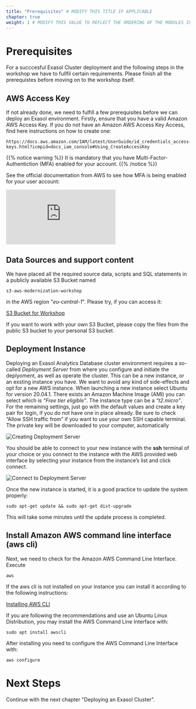 ```yaml
---
title: "Prerequisites" # MODIFY THIS TITLE IF APPLICABLE
chapter: true
weight: 1 # MODIFY THIS VALUE TO REFLECT THE ORDERING OF THE MODULES IF APPLICABLE
---
```


# Prerequisites

For a succcesful Exasol Cluster deployment and the following steps in the workshop we have to fullfil certain requirements. Please finish all the prerequistes before moving on to the workshop itself.

## AWS Access Key


If not already done, we need to fulfill a few prerequisites before we can deploy an Exasol environment. Firstly, ensure that you have a valid Amazon AWS Access Key. If you do not have an Amazon AWS Access Key Access, find here instructions on how to create one:

	https://docs.aws.amazon.com/IAM/latest/UserGuide/id_credentials_access-keys.html?icmpid=docs_iam_console#Using_CreateAccessKey
	

{{% notice warning %}}
It is mandatory that you have Multi-Factor-Authentiction (MFA) enabled for your account.
{{% /notice %}}

See the official documentation from AWS to see how MFA is being enabled for your user account:

![Enabling Multi-Factor-Authentication](https://docs.aws.amazon.com/IAM/latest/UserGuide/id_credentials_mfa.html)


## Data Sources and support content

We have placed all the required source data, scripts and SQL statements in a publicly available S3 Bucket named

	s3-aws-modernization-workshop
	
in the AWS region "<i>eu-central-1</i>". Please try, if you can access it:

[S3 Bucket for Workshop](https://s3.console.aws.amazon.com/s3/buckets/s3-aws-modernization-workshop?region=eu-central-1&tab=objects)

If you want to work with your own S3 Bucket, please copy the files from the public S3 bucket to your personal S3 bucket.



## Deployment Instance

Deploying an Exasol Analytics Database cluster environment requires a so-called <i>Deployment Server</i> from where you configure and initiate the deplyoment, as well as operate the cluster. This can be a new instance, or an exsting instance you have. We want to avoid any kind of side-effects and opt for a new
AWS instance. When launching a new instance select Ubuntu for version 20.04.1. There exists an Amazon Machine Image (AMI) you can select which is <i>“Free tier eligible”</i>.  The instance type can be a  <i>“t2.micro”</i>. For the remaining settings, just go with the default values and create a key pair for login, if you do not have one in place already. Be sure to check “Allow SSH traffic from” if you want to use your own SSH capable terminal. The private key will be downloaded to your computer, automatically

![Creating Deployment Server](/images/exasol/01_01_Creating_Deployment_Server.png)


You should be able to connect to your new instance with the <b>ssh</b> terminal of your choice or
you connect to the instance with the AWS provided web interface by selecting your instance from the instance’s list and click connect.

![Connect to Deployment Server](/images/exasol/01_02_Connect_to_Deployment_Server.png)


Once the new instance is started, it is a good practice to update the system properly:

	sudo apt-get update && sudo apt-get dist-upgrade
	
This will take some minutes until the update process is completed.


## Install Amazon AWS command line interface (aws cli)

Next, we need to check for the Amazon AWS Command Line Interface. Execute 

	aws

If the aws cli is not installed on your instance you can install it according to the following instructions:

[Installing AWS CLI](https://docs.aws.amazon.com/cli/v1/userguide/cli-chap-install.html)
	

If you are following the recommendations and use an Ubuntu Linux Distribution, you may install the AWS Command Line Interface with:

	sudo apt install awscli

After installing you need to configure the AWS Command Line Interface with:

	aws configure
	
# Next Steps

Continue with the next chapter "Deploying an Exasol Cluster".

